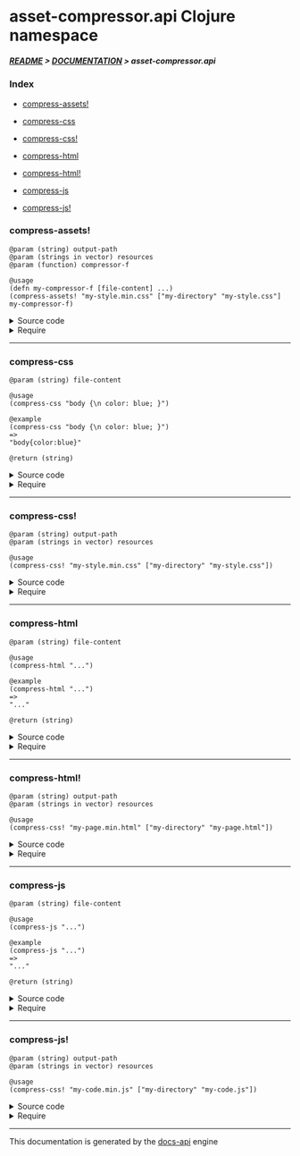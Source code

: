 
# asset-compressor.api Clojure namespace

##### [README](../../../README.md) > [DOCUMENTATION](../../COVER.md) > asset-compressor.api

### Index

- [compress-assets!](#compress-assets)

- [compress-css](#compress-css)

- [compress-css!](#compress-css)

- [compress-html](#compress-html)

- [compress-html!](#compress-html)

- [compress-js](#compress-js)

- [compress-js!](#compress-js)

### compress-assets!

```
@param (string) output-path
@param (strings in vector) resources
@param (function) compressor-f
```

```
@usage
(defn my-compressor-f [file-content] ...)
(compress-assets! "my-style.min.css" ["my-directory" "my-style.css"] my-compressor-f)
```

<details>
<summary>Source code</summary>

```
(defn compress-assets!
  [output-path resources compressor-f]
  (letfn [
          (f0 [resource-path] (if-let [resource-content (io/read-file resource-path {:warn? true})]
                                      (compressor-f resource-content)))

          (f1 [result resource-path] (println "Compressing asset:" resource-path)
                                     (str result (f0 resource-path) "\n"))

          (f2 [result resource]
              (cond (io/directory? resource) (-> resource io/all-file-list f3)
                    (io/file?      resource) (f1 result resource)
                    :return        result))

          (f3 [resources] (reduce f2 "" resources))]

         (println "Compressing assets to output:" output-path)
         (let [output-content (f3 resources)]
              (io/write-file! output-path output-content {:create? true :warn? true}))))
```

</details>

<details>
<summary>Require</summary>

```
(ns my-namespace (:require [asset-compressor.api :refer [compress-assets!]]))

(asset-compressor.api/compress-assets! ...)
(compress-assets!                      ...)
```

</details>

---

### compress-css

```
@param (string) file-content
```

```
@usage
(compress-css "body {\n color: blue; }")
```

```
@example
(compress-css "body {\n color: blue; }")
=>
"body{color:blue}"
```

```
@return (string)
```

<details>
<summary>Source code</summary>

```
(defn compress-css
  [file-content]
  (letfn [(f [result [a b]] (string/replace-part result a b))]
         (as-> file-content % (syntax/remove-comments % "/*" "*/")
                              (reduce f % [["\n" ""]
                                           ["  " ""]
                                           [" (" "("]
                                           [" )" ")"]
                                           [" {" "{"]
                                           [" }" "}"]
                                           [": " ":"]
                                           [";}" "}"]]))))
```

</details>

<details>
<summary>Require</summary>

```
(ns my-namespace (:require [asset-compressor.api :refer [compress-css]]))

(asset-compressor.api/compress-css ...)
(compress-css                      ...)
```

</details>

---

### compress-css!

```
@param (string) output-path
@param (strings in vector) resources
```

```
@usage
(compress-css! "my-style.min.css" ["my-directory" "my-style.css"])
```

<details>
<summary>Source code</summary>

```
(defn compress-css!
  [output-path resources]
  (engine/compress-assets! output-path resources compress-css))
```

</details>

<details>
<summary>Require</summary>

```
(ns my-namespace (:require [asset-compressor.api :refer [compress-css!]]))

(asset-compressor.api/compress-css! ...)
(compress-css!                      ...)
```

</details>

---

### compress-html

```
@param (string) file-content
```

```
@usage
(compress-html "...")
```

```
@example
(compress-html "...")
=>
"..."
```

```
@return (string)
```

<details>
<summary>Source code</summary>

```
(defn compress-html
  [file-content])
```

</details>

<details>
<summary>Require</summary>

```
(ns my-namespace (:require [asset-compressor.api :refer [compress-html]]))

(asset-compressor.api/compress-html ...)
(compress-html                      ...)
```

</details>

---

### compress-html!

```
@param (string) output-path
@param (strings in vector) resources
```

```
@usage
(compress-css! "my-page.min.html" ["my-directory" "my-page.html"])
```

<details>
<summary>Source code</summary>

```
(defn compress-html!
  [output-path resources]
  (engine/compress-assets! output-path resources compress-html))
```

</details>

<details>
<summary>Require</summary>

```
(ns my-namespace (:require [asset-compressor.api :refer [compress-html!]]))

(asset-compressor.api/compress-html! ...)
(compress-html!                      ...)
```

</details>

---

### compress-js

```
@param (string) file-content
```

```
@usage
(compress-js "...")
```

```
@example
(compress-js "...")
=>
"..."
```

```
@return (string)
```

<details>
<summary>Source code</summary>

```
(defn compress-js
  [file-content])
```

</details>

<details>
<summary>Require</summary>

```
(ns my-namespace (:require [asset-compressor.api :refer [compress-js]]))

(asset-compressor.api/compress-js ...)
(compress-js                      ...)
```

</details>

---

### compress-js!

```
@param (string) output-path
@param (strings in vector) resources
```

```
@usage
(compress-css! "my-code.min.js" ["my-directory" "my-code.js"])
```

<details>
<summary>Source code</summary>

```
(defn compress-js!
  [output-path resources]
  (engine/compress-assets! output-path resources compress-js))
```

</details>

<details>
<summary>Require</summary>

```
(ns my-namespace (:require [asset-compressor.api :refer [compress-js!]]))

(asset-compressor.api/compress-js! ...)
(compress-js!                      ...)
```

</details>

---

This documentation is generated by the [docs-api](https://github.com/bithandshake/docs-api) engine

